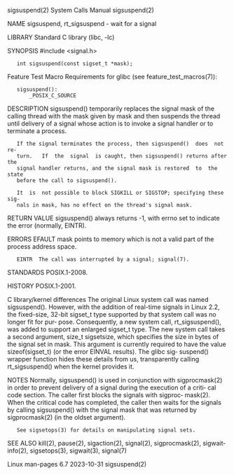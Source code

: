 sigsuspend(2)                 System Calls Manual                sigsuspend(2)

NAME
       sigsuspend, rt_sigsuspend - wait for a signal

LIBRARY
       Standard C library (libc, -lc)

SYNOPSIS
       #include <signal.h>

       int sigsuspend(const sigset_t *mask);

   Feature Test Macro Requirements for glibc (see feature_test_macros(7)):

       sigsuspend():
           _POSIX_C_SOURCE

DESCRIPTION
       sigsuspend() temporarily replaces the signal mask of the calling thread
       with the mask given by mask and then suspends the thread until delivery
       of  a signal whose action is to invoke a signal handler or to terminate
       a process.

       If the signal terminates the process, then sigsuspend()  does  not  re‐
       turn.   If  the  signal  is caught, then sigsuspend() returns after the
       signal handler returns, and the signal mask is restored  to  the  state
       before the call to sigsuspend().

       It  is  not possible to block SIGKILL or SIGSTOP; specifying these sig‐
       nals in mask, has no effect on the thread's signal mask.

RETURN VALUE
       sigsuspend() always returns -1, with errno set to  indicate  the  error
       (normally, EINTR).

ERRORS
       EFAULT mask  points  to memory which is not a valid part of the process
              address space.

       EINTR  The call was interrupted by a signal; signal(7).

STANDARDS
       POSIX.1-2008.

HISTORY
       POSIX.1-2001.

   C library/kernel differences
       The original Linux system call was named sigsuspend().   However,  with
       the  addition of real-time signals in Linux 2.2, the fixed-size, 32-bit
       sigset_t type supported by that system call was no longer fit for  pur‐
       pose.   Consequently,  a new system call, rt_sigsuspend(), was added to
       support an enlarged sigset_t type.  The new system call takes a  second
       argument,  size_t  sigsetsize, which specifies the size in bytes of the
       signal set in mask.  This argument is currently required  to  have  the
       value  sizeof(sigset_t)  (or the error EINVAL results).  The glibc sig‐
       suspend() wrapper function hides these details from  us,  transparently
       calling rt_sigsuspend() when the kernel provides it.

NOTES
       Normally,  sigsuspend()  is  used in conjunction with sigprocmask(2) in
       order to prevent delivery of a signal during the execution of a  criti‐
       cal  code  section.   The caller first blocks the signals with sigproc‐
       mask(2).  When the critical code has completed, the caller  then  waits
       for  the  signals by calling sigsuspend() with the signal mask that was
       returned by sigprocmask(2) (in the oldset argument).

       See sigsetops(3) for details on manipulating signal sets.

SEE ALSO
       kill(2), pause(2), sigaction(2),  signal(2),  sigprocmask(2),  sigwait‐
       info(2), sigsetops(3), sigwait(3), signal(7)

Linux man-pages 6.7               2023-10-31                     sigsuspend(2)
